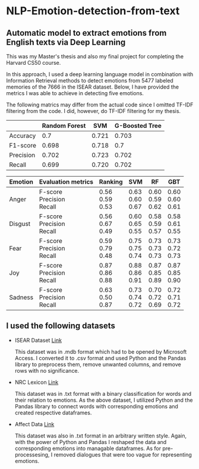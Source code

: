 # NLP-Emotion-detection-from-text
## Automatic model to extract emotions from English texts via Deep Learning
This was my Master's thesis and also my final project for completing the Harvard CS50 course. 

In this approach, I used a deep learning language model in combination with Information Retrieval methods to detect emotions from 5477 labeled memories of the 7666 in the ISEAR dataset. Below, I have provided the metrics I was able to achieve in detecting five emotions.

The following matrics may differ from the actual code since I omitted TF-IDF filtering from the code. I did, however, do TF-IDF filtering for my thesis.

|           | Random Forest | SVM   | G-Boosted Tree |
|-----------|---------------|-------|----------------|
| Accuracy  | 0.7           | 0.721 | 0.703          |
| F1-score  | 0.698         | 0.718 | 0.7            |
| Precision | 0.702         | 0.723 | 0.702          |
| Recall    | 0.699         | 0.720 | 0.702          |


|     Emotion    |     Evaluation metrics                  |     Ranking                   | SVM                           | RF                            | GBT                           |
|----------------|-----------------------------------------|-------------------------------|-------------------------------|-------------------------------|-------------------------------|
|     Anger      |     F-score     <br>Precision     <br>Recall    |     0.56     <br>0.59     <br>0.53    |     0.63     <br>0.60     <br>0.67    |     0.60     <br>0.59     <br>0.62    |     0.60     <br>0.60     <br>0.61    |
|     Disgust    |     F-score     <br>Precision     <br>Recall    |     0.56     <br>0.67     <br>0.49    |     0.60     <br>0.65     <br>0.55    |     0.58     <br>0.59     <br>0.57    |     0.58     <br>0.61     <br>0.55    |
|     Fear       |     F-score     <br>Precision     <br>Recall    |     0.59     <br>0.79     <br>0.48    |     0.75     <br>0.75     <br>0.74    |     0.73     <br>0.73     <br>0.73    |     0.73     <br>0.72     <br>0.73    |
|     Joy        |     F-score     <br>Precision     <br>Recall    |     0.87     <br>0.86     <br>0.88    |     0.88     <br>0.86     <br>0.91    |     0.87     <br>0.85     <br>0.89    |     0.87     <br>0.85     <br>0.90    |
|     Sadness    |     F-score     <br>Precision     <br>Recall    |     0.63     <br>0.50     <br>0.87    |     0.73     <br>0.74     <br>0.72    |     0.70     <br>0.72     <br>0.69    |     0.72     <br>0.71     <br>0.72    |

## I used the following datasets 
* ISEAR Dataset [Link](https://www.unige.ch/cisa/research/materials-and-online-research/research-material/)

  This dataset was in .mdb format which had to be opened by Microsoft Access. I converted it to .csv format and used Python and the Pandas library to preprocess them, remove unwanted columns, and remove rows with no significance.
* NRC Lexicon [Link](https://saifmohammad.com/WebPages/NRC-Emotion-Lexicon.htm)

  This dataset was in .txt format with a binary classification for words and their relation to emotions. As the above dataset, I utilized Python and the Pandas library to connect words with corresponding emotions and created respective dataframes.
* Affect Data [Link](http://people.rc.rit.edu/~coagla/affectdata/index.html)

  This dataset was also in .txt format in an arbitrary written style. Again, with the power of Python and Pandas I reshaped the data and corresponding emotions into managable dataframes. As for pre-processesing, I removed dialogues that were too vague for representing emotions. 
